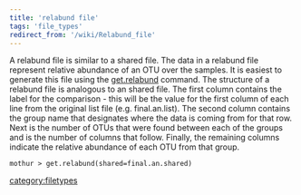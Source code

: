 ```yaml
---
title: 'relabund file'
tags: 'file_types'
redirect_from: '/wiki/Relabund_file'
---
```

A relabund file is similar to a shared file. The data in a relabund file
represent relative abundance of an OTU over the samples. It is easiest
to generate this file using the [get.relabund](get.relabund)
command. The structure of a relabund file is analogous to an shared
file. The first column contains the label for the comparison - this will
be the value for the first column of each line from the original list
file (e.g. final.an.list). The second column contains the group name
that designates where the data is coming from for that row. Next is the
number of OTUs that were found between each of the groups and is the
number of columns that follow. Finally, the remaining columns indicate
the relative abundance of each OTU from that group.

    mothur > get.relabund(shared=final.an.shared)

[category:filetypes](Category:FileTypes)
